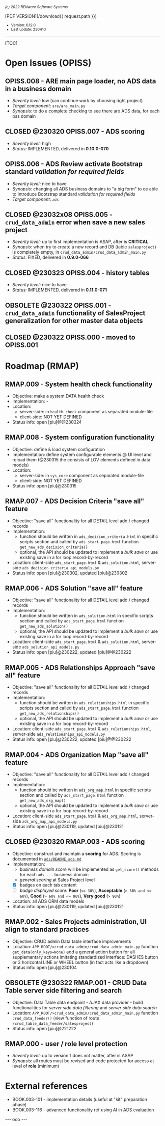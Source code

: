 <small>*(c) 2022 RENware Software Systems*</small>

[PDF VERSION](/download{{ request.path }})

<small>

* Version: 0.12.0
* Last update: 230410
</small>

***

[TOC]

# Open Issues (OPISS)



## OPISS.008 - ARE main page loader, no ADS data in a business domain

* *Severity level:* low (can continue work by choosing right project)
* *Target component:* `are/are_main.py`
* *Synopsis:* to do a complete checking to see there are ADS data, for each bss domain




## **CLOSED @230320** OPISS.007 - ADS scoring

* *Severity level:* high
* *Status:* IMPLEMENTED, delivered in **0.10.0-070**



## OPISS.006 - ADS Review activate Bootstrap standard *validation for required fields*

* *Severity level:* nice to have
* *Synopsis:* changing all ADS business domains to "a big form" to ce able to introduce Bootstrap standard *validation for required fields*
* *Target component:* `ads`



## **CLOSED @23032x08** OPISS.005 - `crud_data_admin` error when save a new sales project

* *Severity level:* up to first implementation is ASAP, after is **CRITICAL**
* *Synopsis:* when try to create a new record and DB (table `salesproject`) is completely empty, in `crud_data_admin/crud_data_admin_main.py`
* *Status:* FIXED, delivered in **0.9.0-066**



## **CLOSED @230323** OPISS.004 - history tables

* *Severity level:* nice to have
* *Status:* IMPLEMENTED, delivered in **0.11.0-071**


## **OBSOLETE @230322** OPISS.001 - `crud_data_admin` functionality of SalesProject generalization for other master data objects


## **CLOSED @230322** OPISS.000 - moved to OPISS.001




# Roadmap (RMAP)


## RMAP.009 - System health check functionality

* Objective: make a system DATA health check
* Implementation: -
* Location:
    * server-side: in `health_check` component as separated module-file
    * client-side: NOT YET DEFINED
* Status info: open [piu]@@230324


## RMAP.008 - System configuration functionality

* Objective: define & load system configuration
* Implementation: define system configurable elements @ UI level and reload them (@230315 the consists of LOV elements defined in data models)
* Location:
    * server-side: in `sys_core` component as separated module-file
    * client-side: NOT YET DEFINED
* Status info: open [piu]@230315


## RMAP.007 - ADS Decision Criteria "save all" feature

* Objective: "save all" functionality for all DETAIL level add / changed records
* Implementation:
    * function should be written in `ads_decision_criteria.html` in specific scripts section and called by `ads_start_page.html` function `get_new_ads_decision_criteria()`
    * optional, the API should be updated to implement a *bulk save* or use existing save in a for loop record-by-record
* Location: client-side `ads_start_page.html` & `ads_solution.html`, server-side `ads_decision_criteria_api_models.py`
* Status info: open [piu]@230302, updated [piu]@230302


## RMAP.006 - ADS Solution "save all" feature

* Objective: "save all" functionality for all DETAIL level add / changed records
* Implementation:
    * function should be written in `ads_solution.html` in specific scripts section and called by `ads_start_page.html` function `get_new_ads_solution()`
    * optional, the API should be updated to implement a *bulk save* or use existing save in a for loop record-by-record
* Location: client-side `ads_start_page.html` & `ads_solution.html`, server-side `ads_solution_api_models.py`
* Status info: open [piu]@230222, updated [piu]@@230222


## RMAP.005 - ADS Relationships Approach "save all" feature

* Objective: "save all" functionality for all DETAIL level add / changed records
* Implementation:
    * function should be written in `ads_relationships.html` in specific scripts section and called by `ads_start_page.html` function `get_new_ads_relationships()`
    * optional, the API should be updated to implement a *bulk save* or use existing save in a for loop record-by-record
* Location: client-side `ads_start_page.html` & `ads_relationships.html`, server-side `ads_relationships_api_models.py`
* Status info: open [piu]@230222, updated [piu]@@230222


## RMAP.004 - ADS Organization Map "save all" feature

* Objective: "save all" functionality for all DETAIL level add / changed records
* Implementation:
    * function should be written in `ads_org_map.html` in specific scripts section and called by `ads_start_page.html` function `get_new_ads_org_map()`
    * optional, the API should be updated to implement a *bulk save* or use existing save in a for loop record-by-record
* Location: client-side `ads_start_page.html` & `ads_org_map.html`, server-side `ads_org_map_api_models.py`
* Status info: open [piu]@230119, updated [piu]@230121



## **CLOSED @230320** RMAP.003 - ADS scoring

* Objective: construct and maintain a **scoring** for ADS. Scoring is documented in [`ads/README_ads.md`](ds/README_ads.md)
* Implementation:
    * *business domain score* will be implemented as `get_score()` methods for each `ads_...` business domain
    * *general scoring* at Sales Project level
    * [x] badges on each tab content
    * [ ] *badge displayed score:* **Poor** (`<= 30%`), **Acceptable** (`> 30% and <= 60%`), **Good** (`> 60% and <= 90%`), **Very good** (`> 90%`)
* Location: all ADS ORM data models
* Status info: open [piu]@230119, updated [piu]@230121


## RMAP.002 - Sales Projects administration, UI align to standard practices

* Objective: CRUD admin Data table interface improvements
* Location: `APP_ROOT/>crud_data_admin/crud_data_admin_main.py` function `get_data(only_keys=None)` add a general action button for all supplementary actions imitating standardized interface: DASHES button or 3 horizontal LINE or WHEEL button (in fact acts like a dropdown)
* Status info: open [piu]@230104


## **OBSOLETE @230322** RMAP.001 - CRUD Data Table server side filtering and search

* Objective: Data Table data endpoint - AJAX data provider - build functionalities for *server side data filtering* and *server side data search*
* Location: `APP_ROOT/>crud_data_admin/crud_data_admin_main.py` function `crud_data_feeder()` (view function of route `/crud_table_data_feeder/salesproject`)
* Status info: open [piu]@221222


## RMAP.000 - user / role level protection

* *Severity level:* up to version 1 does not matter, after is ASAP
* *Synopsis*: all routes must be revised and code protected for access at level of **role** (minimum)






# External references

* BOOK.003-101 - implementation details (useful at "kit" preparation phase)
* BOOK.003-116 - advanced functionality ref using AI in ADS evaluation

--- ooo ---
